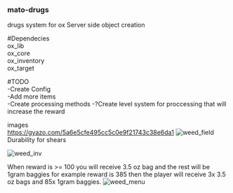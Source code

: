 ### mato-drugs
drugs system for ox 
Server side object creation

#Dependecies\
ox_lib\
ox_core\
ox_inventory\
ox_target

#TODO\
-Create Config \
-Add more items\
-Create processing methods
-?Create level system for proccessing that will increase the reward

images\
https://gyazo.com/5a6e5cfe495cc5c0e9f21743c38e6da1
![weed_field](https://i.ibb.co/6ZsZLWC/field.png)
Durability for shears

![weed_inv](https://i.gyazo.com/7b3334cc40bf69797b91032c9d04e1b1.png)

When reward is >= 100 you will receive 3.5 oz bag and the rest will be 1gram baggies 
for example reward is 385 then the player will receive 3x 3.5 oz bags and 85x 1gram baggies.
![weed_menu](https://i.gyazo.com/d25f426ec950cde87907ca3e60dea5c6.jpg)

